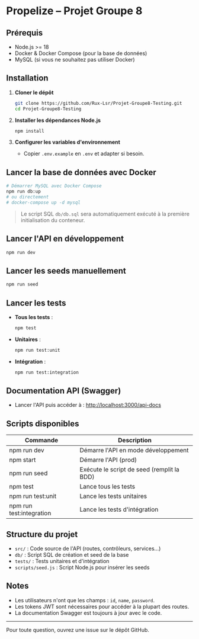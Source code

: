 # Propelize – Projet Groupe 8

## Prérequis
- Node.js >= 18
- Docker & Docker Compose (pour la base de données)
- MySQL (si vous ne souhaitez pas utiliser Docker)

## Installation

1. **Cloner le dépôt**
   ```sh
   git clone https://github.com/Rux-Lsr/Projet-Groupe8-Testing.git
   cd Projet-Groupe8-Testing
   ```

2. **Installer les dépendances Node.js**
   ```sh
   npm install
   ```

3. **Configurer les variables d'environnement**
   - Copier `.env.example` en `.env` et adapter si besoin.

## Lancer la base de données avec Docker

```sh
# Démarrer MySQL avec Docker Compose
npm run db:up
# ou directement
# docker-compose up -d mysql
```

> Le script SQL `db/db.sql` sera automatiquement exécuté à la première initialisation du conteneur.

## Lancer l'API en développement

```sh
npm run dev
```

## Lancer les seeds manuellement

```sh
npm run seed
```

## Lancer les tests

- **Tous les tests** :
  ```sh
  npm test
  ```
- **Unitaires** :
  ```sh
  npm run test:unit
  ```
- **Intégration** :
  ```sh
  npm run test:integration
  ```

## Documentation API (Swagger)

- Lancer l'API puis accéder à :
  [http://localhost:3000/api-docs](http://localhost:3000/api-docs)

## Scripts disponibles

| Commande              | Description                                 |
|----------------------|---------------------------------------------|
| npm run dev          | Démarre l'API en mode développement         |
| npm start            | Démarre l'API (prod)                        |
| npm run seed         | Exécute le script de seed (remplit la BDD)  |
| npm test             | Lance tous les tests                        |
| npm run test:unit    | Lance les tests unitaires                   |
| npm run test:integration | Lance les tests d'intégration           |

## Structure du projet

- `src/` : Code source de l'API (routes, contrôleurs, services...)
- `db/` : Script SQL de création et seed de la base
- `tests/` : Tests unitaires et d'intégration
- `scripts/seed.js` : Script Node.js pour insérer les seeds

## Notes
- Les utilisateurs n'ont que les champs : `id`, `name`, `password`.
- Les tokens JWT sont nécessaires pour accéder à la plupart des routes.
- La documentation Swagger est toujours à jour avec le code.

---

Pour toute question, ouvrez une issue sur le dépôt GitHub.
